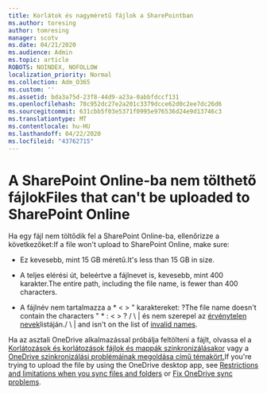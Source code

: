 ```yaml
---
title: Korlátok és nagyméretű fájlok a SharePointban
ms.author: toresing
author: tomresing
manager: scotv
ms.date: 04/21/2020
ms.audience: Admin
ms.topic: article
ROBOTS: NOINDEX, NOFOLLOW
localization_priority: Normal
ms.collection: Adm_O365
ms.custom: ''
ms.assetid: bda3a75d-23f8-44d9-a23a-0abbfdccf131
ms.openlocfilehash: 78c952dc27e2a201c3379dcce62d0c2ee7dc26d6
ms.sourcegitcommit: 631cbb5f03e5371f0995e976536d24e9d13746c3
ms.translationtype: MT
ms.contentlocale: hu-HU
ms.lasthandoff: 04/22/2020
ms.locfileid: "43762715"
---
```

# <a name="files-that-cant-be-uploaded-to-sharepoint-online"></a><span data-ttu-id="aca5c-102">A SharePoint Online-ba nem tölthető fájlok</span><span class="sxs-lookup"><span data-stu-id="aca5c-102">Files that can't be uploaded to SharePoint Online</span></span>

<span data-ttu-id="aca5c-103">Ha egy fájl nem töltődik fel a SharePoint Online-ba, ellenőrizze a következőket:</span><span class="sxs-lookup"><span data-stu-id="aca5c-103">If a file won't upload to SharePoint Online, make sure:</span></span>
  
- <span data-ttu-id="aca5c-104">Ez kevesebb, mint 15 GB méretű.</span><span class="sxs-lookup"><span data-stu-id="aca5c-104">It's less than 15 GB in size.</span></span>
    
- <span data-ttu-id="aca5c-105">A teljes elérési út, beleértve a fájlnevet is, kevesebb, mint 400 karakter.</span><span class="sxs-lookup"><span data-stu-id="aca5c-105">The entire path, including the file name, is fewer than 400 characters.</span></span>
    
- <span data-ttu-id="aca5c-106">A fájlnév nem tartalmazza a \* \< \> " karaktereket: ?</span><span class="sxs-lookup"><span data-stu-id="aca5c-106">The file name doesn't contain the characters " \* : \< \> ?</span></span> <span data-ttu-id="aca5c-107">/ \ | és nem szerepel az [érvénytelen nevek](https://go.microsoft.com/fwlink/?linkid=866430)listáján.</span><span class="sxs-lookup"><span data-stu-id="aca5c-107">/ \ | and isn't on the list of [invalid names](https://go.microsoft.com/fwlink/?linkid=866430).</span></span>
    
<span data-ttu-id="aca5c-108">Ha az asztali OneDrive alkalmazással próbálja feltölteni a fájlt, olvassa el a [Korlátozások és korlátozások fájlok és mappák szinkronizálásakor](httpsbv://go.microsoft.com/fwlink/p/?LinkID=717734) vagy a [OneDrive szinkronizálási problémáinak megoldása című témakört.](https://go.microsoft.com/fwlink/?linkid=866431)</span><span class="sxs-lookup"><span data-stu-id="aca5c-108">If you're trying to upload the file by using the OneDrive desktop app, see [Restrictions and limitations when you sync files and folders](httpsbv://go.microsoft.com/fwlink/p/?LinkID=717734) or [Fix OneDrive sync problems](https://go.microsoft.com/fwlink/?linkid=866431).</span></span>
  


